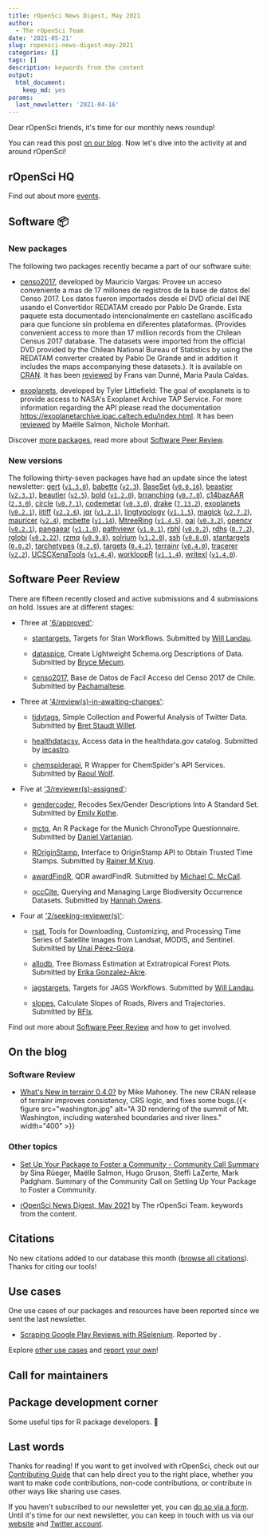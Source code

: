 ```yaml
---
title: rOpenSci News Digest, May 2021
author:
  - The rOpenSci Team
date: '2021-05-21'
slug: ropensci-news-digest-may-2021
categories: []
tags: []
description: keywords from the content
output:
  html_document:
    keep_md: yes
params:
  last_newsletter: '2021-04-16'
---
```



<!-- Before sending DELETE THE INDEX_CACHE and re-knit! -->

Dear rOpenSci friends, it's time for our monthly news roundup!
<!-- blabla -->
You can read this post [on our blog](/blog/2021/05/21/ropensci-news-digest-may-2021).
Now let's dive into the activity at and around rOpenSci!

## rOpenSci HQ

<!-- to be curated manually -->

Find out about more [events](/events).

## Software :package:

### New packages




The following two packages recently became a part of our software suite:

+ [censo2017](https://docs.ropensci.org/censo2017), developed by Mauricio Vargas: Provee un acceso conveniente a mas de 17 millones de registros de la base de datos del Censo 2017. Los datos fueron importados desde el DVD oficial del INE usando el Convertidor REDATAM creado por Pablo De Grande. Esta paquete esta documentado intencionalmente en castellano asciificado para que funcione sin problema en diferentes plataformas. (Provides convenient access to more than 17 million records from the Chilean Census 2017 database. The datasets were imported from the official DVD provided by the Chilean National Bureau of Statistics by using the REDATAM converter created by Pablo De Grande and in addition it includes the maps accompanying these datasets.).  It is available on [CRAN]( https://CRAN.R-project.org/package=censo2017). It has been [reviewed](https://github.com/ropensci/software-review/issues/414) by Frans van Dunné, Maria Paula Caldas.

+ [exoplanets](https://docs.ropensci.org/exoplanets), developed by Tyler Littlefield: The goal of exoplanets is to provide access to NASA's Exoplanet Archive TAP Service. For more information regarding the API please read the documentation <https://exoplanetarchive.ipac.caltech.edu/index.html>. It has been [reviewed](https://github.com/ropensci/software-review/issues/309) by Maëlle Salmon, Nichole Monhait.

Discover [more packages](/packages), read more about [Software Peer Review](/software-review).

### New versions



The following thirty-seven packages have had an update since the latest newsletter: [gert](https://docs.ropensci.org/gert "Simple Git Client for R") ([`v1.3.0`](https://github.com/r-lib/gert/releases/tag/v1.3.0)), [babette](https://docs.ropensci.org/babette "Control BEAST2") ([`v2.3`](https://github.com/ropensci/babette/releases/tag/v2.3)), [BaseSet](https://docs.ropensci.org/BaseSet "Working with Sets the Tidy Way") ([`v0.0.16`](https://github.com/ropensci/BaseSet/releases/tag/v0.0.16)), [beastier](https://docs.ropensci.org/beastier "Call BEAST2") ([`v2.3.1`](https://github.com/ropensci/beastier/releases/tag/v2.3.1)), [beautier](https://docs.ropensci.org/beautier "BEAUti from R") ([`v2.5`](https://github.com/ropensci/beautier/releases/tag/v2.5)), [bold](https://docs.ropensci.org/bold "Interface to Bold Systems API") ([`v1.2.0`](https://github.com/ropensci/bold/releases/tag/v1.2.0)), [brranching](https://docs.ropensci.org/brranching "Fetch Phylogenies from Many Sources") ([`v0.7.0`](https://github.com/ropensci/brranching/releases/tag/v0.7.0)), [c14bazAAR](https://docs.ropensci.org/c14bazAAR "Download and Prepare C14 Dates from Different Source Databases") ([`2.3.0`](https://github.com/ropensci/c14bazAAR/releases/tag/2.3.0)), [circle](https://docs.ropensci.org/circle "R Client Package for Circle CI") ([`v0.7.1`](https://github.com/ropensci/circle/releases/tag/v0.7.1)), [codemetar](https://docs.ropensci.org/codemetar "Generate CodeMeta Metadata for R Packages") ([`v0.3.0`](https://github.com/ropensci/codemetar/releases/tag/v0.3.0)), [drake](https://docs.ropensci.org/drake "A Pipeline Toolkit for Reproducible Computation at Scale") ([`7.13.2`](https://github.com/ropensci/drake/releases/tag/7.13.2)), [exoplanets](https://docs.ropensci.org/exoplanets "Access NASA's Exoplanet Archive Data") ([`v0.2.1`](https://github.com/ropensci/exoplanets/releases/tag/v0.2.1)), [ijtiff](https://docs.ropensci.org/ijtiff "Comprehensive TIFF I/O with Full Support for ImageJ
    TIFF Files") ([`v2.2.6`](https://github.com/ropensci/ijtiff/releases/tag/v2.2.6)), [jqr](https://docs.ropensci.org/jqr "Client for jq, a JSON Processor") ([`v1.2.1`](https://github.com/ropensci/jqr/releases/tag/v1.2.1)), [lingtypology](https://docs.ropensci.org/lingtypology "Linguistic Typology and Mapping") ([`v1.1.5`](https://github.com/ropensci/lingtypology/releases/tag/v1.1.5)), [magick](https://docs.ropensci.org/magick "Advanced Graphics and Image-Processing in R") ([`v2.7.2`](https://github.com/ropensci/magick/releases/tag/v2.7.2)), [mauricer](https://docs.ropensci.org/mauricer "Install BEAST2 Packages") ([`v2.4`](https://github.com/ropensci/mauricer/releases/tag/v2.4)), [mcbette](https://docs.ropensci.org/mcbette "Model Comparison Using babette") ([`v1.14`](https://github.com/ropensci/mcbette/releases/tag/v1.14)), [MtreeRing](https://docs.ropensci.org/MtreeRing "A Shiny Application for Automatic Measurements of Tree-Ring Widths on Digital Images") ([`v1.4.5`](https://github.com/ropensci/MtreeRing/releases/tag/v1.4.5)), [oai](https://docs.ropensci.org/oai "General Purpose Oai-PMH Services Client") ([`v0.3.2`](https://github.com/ropensci/oai/releases/tag/v0.3.2)), [opencv](https://docs.ropensci.org/opencv "Bindings to OpenCV Computer Vision Library") ([`v0.2.1`](https://github.com/ropensci/opencv/releases/tag/v0.2.1)), [pangaear](https://docs.ropensci.org/pangaear "Client for the Pangaea Database") ([`v1.1.0`](https://github.com/ropensci/pangaear/releases/tag/v1.1.0)), [pathviewr](https://docs.ropensci.org/pathviewr "Wrangle, Analyze, and Visualize Animal Movement Data") ([`v1.0.1`](https://github.com/ropensci/pathviewr/releases/tag/v1.0.1)), [rbhl](https://docs.ropensci.org/rbhl "Interface to the Biodiversity Heritage Library") ([`v0.9.2`](https://github.com/ropensci/rbhl/releases/tag/v0.9.2)), [rdhs](https://docs.ropensci.org/rdhs "API Client and Dataset Management for the Demographic and Health Survey (DHS) Data") ([`0.7.2`](https://github.com/ropensci/rdhs/releases/tag/0.7.2)), [rglobi](https://docs.ropensci.org/rglobi "R Interface to Global Biotic Interactions") ([`v0.2.22`](https://github.com/ropensci/rglobi/releases/tag/v0.2.22)), [rzmq](https://docs.ropensci.org/rzmq "R Bindings for ZeroMQ") ([`v0.9.8`](https://github.com/ropensci/rzmq/releases/tag/v0.9.8)), [solrium](https://docs.ropensci.org/solrium "General Purpose R Interface to Solr") ([`v1.2.0`](https://github.com/ropensci/solrium/releases/tag/v1.2.0)), [ssh](https://docs.ropensci.org/ssh "Secure Shell (SSH) Client for R") ([`v0.8.0`](https://github.com/ropensci/ssh/releases/tag/v0.8.0)), [stantargets](https://docs.ropensci.org/stantargets "Targets for Stan Workflows") ([`0.0.2`](https://github.com/ropensci/stantargets/releases/tag/0.0.2)), [tarchetypes](https://docs.ropensci.org/tarchetypes "Archetypes for Targets") ([`0.2.0`](https://github.com/ropensci/tarchetypes/releases/tag/0.2.0)), [targets](https://docs.ropensci.org/targets "Dynamic Function-Oriented Make-Like Declarative Workflows") ([`0.4.2`](https://github.com/ropensci/targets/releases/tag/0.4.2)), [terrainr](https://docs.ropensci.org/terrainr "Landscape Visualizations in R and Unity") ([`v0.4.0`](https://github.com/ropensci/terrainr/releases/tag/v0.4.0)), [tracerer](https://docs.ropensci.org/tracerer "Tracer from R") ([`v2.2`](https://github.com/ropensci/tracerer/releases/tag/v2.2)), [UCSCXenaTools](https://docs.ropensci.org/UCSCXenaTools "Download and Explore Datasets from UCSC Xena Data Hubs") ([`v1.4.4`](https://github.com/ropensci/UCSCXenaTools/releases/tag/v1.4.4)), [workloopR](https://docs.ropensci.org/workloopR "Analysis of Work Loops and Other Data from Muscle Physiology Experiments") ([`v1.1.4`](https://github.com/ropensci/workloopR/releases/tag/v1.1.4)), [writexl](https://docs.ropensci.org/writexl "Export Data Frames to Excel xlsx Format") ([`v1.4.0`](https://github.com/ropensci/writexl/releases/tag/v1.4.0)).

## Software Peer Review

There are fifteen recently closed and active submissions and 4 submissions on hold. Issues are at different stages: 

* Three at ['6/approved'](https://github.com/ropensci/software-review/issues?q=is%3Aissue+is%3Aopen+sort%3Aupdated-desc+label%3A6/approved):

     * [stantargets](https://github.com/ropensci/software-review/issues/430), Targets for Stan Workflows. Submitted by [Will Landau](https://wlandau.github.io).

    * [dataspice](https://github.com/ropensci/software-review/issues/426), Create Lightweight Schema.org Descriptions of Data. Submitted by [Bryce Mecum](https://brycemecum.com).

    * [censo2017](https://github.com/ropensci/software-review/issues/414), Base de Datos de Facil Acceso del Censo 2017 de Chile. Submitted by [Pachamaltese](https://pacha.dev).

* Three at ['4/review(s)-in-awaiting-changes'](https://github.com/ropensci/software-review/issues?q=is%3Aissue+is%3Aopen+sort%3Aupdated-desc+label%3A4/review(s)-in-awaiting-changes):

     * [tidytags](https://github.com/ropensci/software-review/issues/382), Simple Collection and Powerful Analysis of Twitter Data. Submitted by [Bret Staudt Willet](http://bretsw.com).

    * [healthdatacsv](https://github.com/ropensci/software-review/issues/358), Access data in the healthdata.gov catalog. Submitted by [iecastro](http://iecastro.netlify.com).

    * [chemspiderapi](https://github.com/ropensci/software-review/issues/329), R Wrapper for ChemSpider's API Services. Submitted by [Raoul Wolf](https://github.com/RaoulWolf).

* Five at ['3/reviewer(s)-assigned'](https://github.com/ropensci/software-review/issues?q=is%3Aissue+is%3Aopen+sort%3Aupdated-desc+label%3A3/reviewer(s)-assigned):

     * [gendercoder](https://github.com/ropensci/software-review/issues/435), Recodes Sex/Gender Descriptions Into A Standard Set. Submitted by [Emily Kothe](http://emilykothe.com).

    * [mctq](https://github.com/ropensci/software-review/issues/434), An R Package for the Munich ChronoType Questionnaire. Submitted by [Daniel Vartanian](https://orcid.org/0000-0001-7782-759X).

    * [ROriginStamp](https://github.com/ropensci/software-review/issues/433), Interface to OriginStamp API to Obtain Trusted Time Stamps. Submitted by [Rainer M Krug](https://github.com/rkrug).

    * [awardFindR](https://github.com/ropensci/software-review/issues/432), QDR awardFindR. Submitted by [Michael C. McCall](http://mccall.cc).

    * [occCite](https://github.com/ropensci/software-review/issues/407), Querying and Managing Large Biodiversity Occurrence Datasets. Submitted by [Hannah Owens](http://hannahlowens.weebly.com/).

* Four at ['2/seeking-reviewer(s)'](https://github.com/ropensci/software-review/issues?q=is%3Aissue+is%3Aopen+sort%3Aupdated-desc+label%3A2/seeking-reviewer(s)):

     * [rsat](https://github.com/ropensci/software-review/issues/437), Tools for Downloading, Customizing, and Processing Time Series of Satellite Images from Landsat, MODIS, and Sentinel. Submitted by [Unai Pérez-Goya](https://unai-perez.github.io/).

    * [allodb](https://github.com/ropensci/software-review/issues/436), Tree Biomass Estimation at Extratropical Forest Plots. Submitted by [Erika Gonzalez-Akre](https://sites.google.com/site/forestecoclimlab/home).

    * [jagstargets](https://github.com/ropensci/software-review/issues/425), Targets for JAGS Workflows. Submitted by [Will Landau](https://wlandau.github.io).

    * [slopes](https://github.com/ropensci/software-review/issues/420), Calculate Slopes of Roads, Rivers and Trajectories. Submitted by [RFlx](http://www.rosafelix.bike).

Find out more about [Software Peer Review](/software-review) and how to get involved.

## On the blog

<!-- Do not forget to rebase your branch! -->



### Software Review

* [What's New in terrainr 0.4.0?](/blog/2021/05/04/what-s-new-in-terrainr-0-4-0) by Mike Mahoney. The new CRAN release of terrainr improves consistency, CRS logic, and fixes some bugs.{{< figure src="washington.jpg" alt="A 3D rendering of the summit of Mt. Washington, including watershed boundaries and river lines." width="400" >}}



### Other topics

* [Set Up Your Package to Foster a Community - Community Call Summary](/blog/2021/04/28/commcall-pkg-community) by Sina Rüeger, Maëlle Salmon, Hugo Gruson, Steffi LaZerte, Mark Padgham. Summary of the Community Call on Setting Up Your Package to Foster a Community.

* [rOpenSci News Digest, May 2021](/blog/2021/05/21/ropensci-news-digest-may-2021) by The rOpenSci Team. keywords from the content.

## Citations



No new citations added to our database this month ([browse all citations](/citations)).
Thanks for citing our tools!



## Use cases



One use cases of our packages and resources have been reported since we sent the last newsletter.

* [Scraping Google Play Reviews with RSelenium](https://discuss.ropensci.org/t/scraping-google-play-reviews-with-rselenium/2449). Reported by .

Explore [other use cases](/usecases) and [report your own](https://discuss.ropensci.org/c/usecases/10)!

## Call for maintainers

<!--IF CALL
* [our guidance on _Changing package maintainers_](https://devguide.ropensci.org/changing-maintainers.html)
* [our _Package Curation Policy_](https://devguide.ropensci.org/curationpolicy.html)

IF NO CALL
There's no open call for new maintainers at this point but you can refer to our [contributing guide](https://contributing.ropensci.org/) for finding ways to get involved!
As the maintainer of an rOpenSci package, feel free to contact us on Slack or email `info@ropensci.org` to get your call for maintainer featured in the next newsletter. -->

## Package development corner

Some useful tips for R package developers. :eyes:

<!-- To be curated by hand -->

## Last words

Thanks for reading! If you want to get involved with rOpenSci, check out our [Contributing Guide](https://contributing.ropensci.org) that can help direct you to the right place, whether you want to make code contributions, non-code contributions, or contribute in other ways like sharing use cases.

If you haven't subscribed to our newsletter yet, you can [do so via a form](/news/). Until it's time for our next newsletter, you can keep in touch with us via our [website](/) and [Twitter account](https://twitter.com/ropensci).
